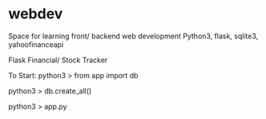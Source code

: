 # webdev
Space for learning front/ backend web development
Python3, flask, sqlite3, yahoofinanceapi

Flask Financial/ Stock Tracker

To Start:
python3 > from app import db

python3 > db.create_all()

python3 > app.py
